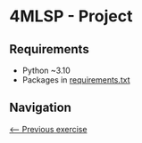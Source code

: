 # 4MLSP - Project

## Requirements
- Python ~3.10
- Packages in [requirements.txt](https://github.com/EmpireDemocratiqueDuPoulpe/4MLSP-Project/blob/main/requirements.txt)

## Navigation
[<-- Previous exercise](https://github.com/EmpireDemocratiqueDuPoulpe/4MLSP-Day5-TP1/tree/main)

